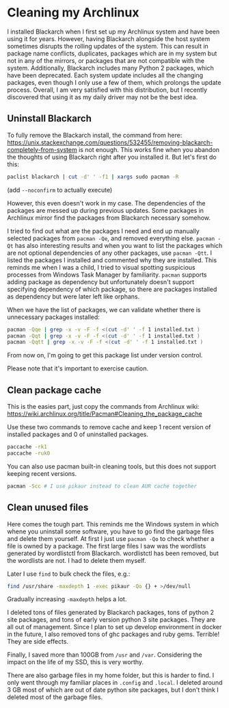 # Cleaning my Archlinux

I installed Blackarch when I first set up my Archlinux system and have been using it for years. However, having Blackarch alongside the host system sometimes disrupts the rolling updates of the system. This can result in package name conflicts, duplicates, packages which are in my system but not in any of the mirrors, or packages that are not compatible with the system. Additionally, Blackarch includes many Python 2 packages, which have been deprecated. Each system update includes all the changing packages, even though I only use a few of them, which prolongs the update process. Overall, I am very satisfied with this distribution, but I recently discovered that using it as my daily driver may not be the best idea.

## Uninstall Blackarch

To fully remove the Blackarch install, the command from here: https://unix.stackexchange.com/questions/532455/removing-blackarch-completely-from-system is not enough. This works fine when you abandon the thoughts of using Blackarch right after you installed it. But let's first do this:

``` bash
paclist blackarch | cut -d' ' -f1 | xargs sudo pacman -R
```

(add `--noconfirm` to actually execute)

However, this even doesn't work in my case. The dependencies of the packages are messed up during previous updates. Some packages in Archlinux mirror find the packages from Blackarch necessary somehow.

I tried to find out what are the packages I need and end up manually selected packages from `pacman -Qe`, and removed everything else. `pacman -Qt` has also interesting results and when you want to list the packages which are not optional dependencies of any other packages, use `pacman -Qtt`. I listed the packages I installed and commented why they are installed. This reminds me when I was a child, I tried to visual spotting suspicious processes from Windows Task Manager by familiarity. `pacman` supports adding package as dependency but unfortunately doesn't support specifying dependency of which package, so there are packages installed as dependency but were later left like orphans.

When we have the list of packages, we can validate whether there is unnecessary packages installed:

``` bash
pacman -Qqe | grep -x -v -F -f <(cut -d' ' -f 1 installed.txt )
pacman -Qqt | grep -x -v -F -f <(cut -d' ' -f 1 installed.txt )
pacman -Qqtt | grep -x -v -F -f <(cut -d' ' -f 1 installed.txt )
```

From now on, I'm going to get this package list under version control.

Please note that it's important to exercise caution.

## Clean package cache

This is the easies part, just copy the commands from Archlinux wiki: https://wiki.archlinux.org/title/Pacman#Cleaning_the_package_cache

Use these two commands to remove cache and keep 1 recent version of installed packages and 0 of uninstalled packages.

``` bash
paccache -rk1
paccache -ruk0
```

You can also use pacman built-in cleaning tools, but this does not support keeping recent versions.

``` bash
pacman -Scc # I use pikaur instead to clean AUR cache together
```

## Clean unused files

Here comes the tough part. This reminds me the Windows system in which whene you uninstall some software, you have to go find the garbage files and delete them yourself. At first I just use `pacman -Qo` to check whether a file is owned by a package. The first large files I saw was the wordlists generated by wordlistctl from Blackarch. wordlistctl has been removed, but the wordlists are not. I had to delete them myself.

Later I use `find` to bulk check the files, e.g.:

``` bash
find /usr/share -maxdepth 1 -exec pikaur -Qo {} + >/dev/null
```

Gradually increasing `-maxdepth` helps a lot.

I deleted tons of files generated by Blackarch packages, tons of python 2 site packages, and tons of early version python 3 site packages. They are all out of management. Since I plan to set up develop environment in docker in the future, I also removed tons of ghc packages and ruby gems. Terrible! They are side effects.

Finally, I saved more than 100GB from `/usr` and `/var`. Considering the impact on the life of my SSD, this is very worthy. 

There are also garbage files in my home folder, but this is harder to find. I only went through my familiar places in `.config` and `.local`. I deleted around 3 GB most of which are out of date python site packages, but I don't think I deleted most of the garbage files.
